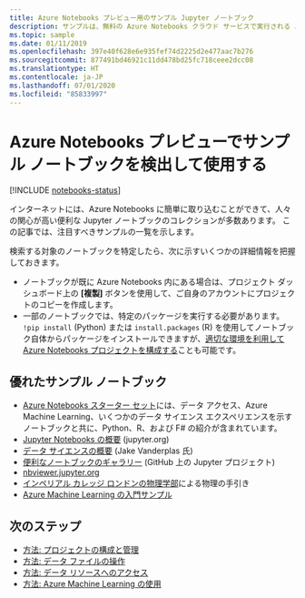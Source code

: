 ```yaml
---
title: Azure Notebooks プレビュー用のサンプル Jupyter ノートブック
description: サンプルは、無料の Azure Notebooks クラウド サービスで実行される Jupyter ノートブックを体験するための優れた方法です。
ms.topic: sample
ms.date: 01/11/2019
ms.openlocfilehash: 397e40f628e6e935fef74d2225d2e477aac7b276
ms.sourcegitcommit: 877491bd46921c11dd478bd25fc718ceee2dcc08
ms.translationtype: HT
ms.contentlocale: ja-JP
ms.lasthandoff: 07/01/2020
ms.locfileid: "85833997"
---
```

# <a name="discover-and-use-sample-notebooks-in-azure-notebooks-preview"></a>Azure Notebooks プレビューでサンプル ノートブックを検出して使用する

[!INCLUDE [notebooks-status](../../includes/notebooks-status.md)]

インターネットには、Azure Notebooks に簡単に取り込むことができて、人々の関心が高い便利な Jupyter ノートブックのコレクションが多数あります。 この記事では、注目すべきサンプルの一覧を示します。

検索する対象のノートブックを特定したら、次に示すいくつかの詳細情報を把握しておきます。

- ノートブックが既に Azure Notebooks 内にある場合は、プロジェクト ダッシュボード上の **[複製]** ボタンを使用して、ご自身のアカウントにプロジェクトのコピーを作成します。
- 一部のノートブックでは、特定のパッケージを実行する必要があります。 `!pip install` (Python) または `install.packages` (R) を使用してノートブック自体からパッケージをインストールできますが、[適切な環境を利用して Azure Notebooks プロジェクトを構成する](configure-manage-azure-notebooks-projects.md)ことも可能です。

## <a name="great-sample-notebooks"></a>優れたサンプル ノートブック

- [Azure Notebooks スターター セット](https://notebooks.azure.com/#sample-redirect)には、データ アクセス、Azure Machine Learning、いくつかのデータ サイエンス エクスペリエンスを示すノートブックと共に、Python、R、および F# の紹介が含まれています。
- [Jupyter Notebooks の概要](https://nbviewer.jupyter.org/github/jupyter/notebook/blob/master/docs/source/examples/Notebook/Notebook%20Basics.ipynb) (jupyter.org)
- [データ サイエンスの概要](https://github.com/jakevdp/PythonDataScienceHandbook/tree/master/notebooks) (Jake Vanderplas 氏)
- [便利なノートブックのギャラリー](https://github.com/ipython/ipython/wiki/A-gallery-of-interesting-IPython-Notebooks) (GitHub 上の Jupyter プロジェクト)
- [nbviewer.jupyter.org](https://nbviewer.jupyter.org)
- [インペリアル カレッジ ロンドンの物理学部](https://notebooks.azure.com/cvanbreu/libraries)による物理の手引き
- [Azure Machine Learning の入門サンプル](https://notebooks.azure.com/azureml/projects/azureml-getting-started)

## <a name="next-steps"></a>次のステップ  

- [方法: プロジェクトの構成と管理](configure-manage-azure-notebooks-projects.md)
- [方法: データ ファイルの操作](work-with-project-data-files.md)
- [方法: データ リソースへのアクセス](access-data-resources-jupyter-notebooks.md)
- [方法: Azure Machine Learning の使用](use-machine-learning-services-jupyter-notebooks.md)
